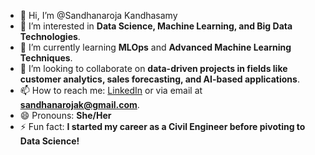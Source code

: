 - 👋 Hi, I’m @Sandhanaroja Kandhasamy
- 👀 I’m interested in **Data Science, Machine Learning, and Big Data Technologies**.
- 🌱 I’m currently learning **MLOps** and **Advanced Machine Learning Techniques**.
- 💞️ I’m looking to collaborate on **data-driven projects in fields like customer analytics, sales forecasting, and AI-based applications**.
- 📫 How to reach me: [LinkedIn](https://www.linkedin.com/in/sandhana-roja/) or via email at **sandhanarojak@gmail.com**.
- 😄 Pronouns: **She/Her**
- ⚡ Fun fact: **I started my career as a Civil Engineer before pivoting to Data Science!**


